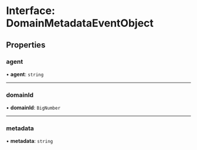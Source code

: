 # Interface: DomainMetadataEventObject

## Properties

### agent

• **agent**: `string`

___

### domainId

• **domainId**: `BigNumber`

___

### metadata

• **metadata**: `string`
